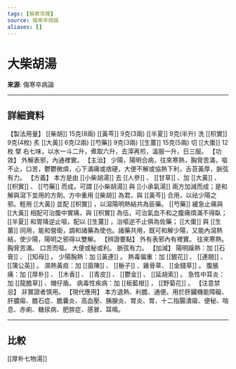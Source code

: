 ```yaml
---
tags: [解表攻裡]
source: 傷寒卒病論
aliases: []
---
```


# 大柴胡湯

**來源**: 傷寒卒病論  

---

## 詳細資料
【製法用量】 [[柴胡]] 15克(8兩) [[黃芩]] 9克(3兩) [[半夏]] 9克(半升) 洗 [[枳實]] 9克(4枚) 炙 [[大黃]] 6克(2兩) [[芍藥]] 9克(3兩) [[生薑]] 15克(5兩) 切 [[大棗]] 12枚 擘
右七味，以水一斗二升，煮取六升，去滓再煎，溫服一升，日三服。
【功效】
外解表邪，內通裡實。
【主治】
少陽，陽明合病，往來寒熱，胸脅苦滿，嘔不止，口苦，鬱鬱微煩，心下滿痛或痞硬，大便不解或協熱下利，舌苔黃厚，脈弦有力。
【方義】
本方是由 [[小柴胡湯]] 去 [[人參]] 、 [[甘草]] 、加 [[大黃]] 、 [[枳實]] 、 [[芍藥]] 而成，可謂 [[小柴胡湯]] 與 [[小承氣湯]] 兩方加減而成；是和解與瀉下並用的方劑。方中重用 [[柴胡]] 為君，與 [[黃芩]] 合用，以祛少陽之邪。輕用 [[大黃]] 並配 [[枳實]] ，以瀉陽明熱結共為臣藥。 [[芍藥]] 緩急止痛與 [[大黃]] 相配可治腹中實痛，與 [[枳實]] 為伍，可治氣血不和之腹痛煩滿不得臥； [[半夏]] 和胃降逆止嘔，配以 [[生薑]] ，治嘔逆不止俱為佐藥； [[大棗]] 與 [[生薑]] 同用，能和營衛，調和諸藥為使也。諸藥共用，既可和解少陽，又能內瀉熱結，使少陽，陽明之邪得以雙解。
【辨證要點】
外有表邪內有裡實。
往來寒熱。
胸脅苦滿。
口苦而嘔。
大便或秘或利。
脈弦有力。
【加減】
陽明躁熱：加 [[石膏]] 、 [[知母]] 。
少陽胸熱：加 [[黃連]] 。
熱毒偏重：加 [[銀花]] 、 [[連翹]] 、 [[蒲公英]] 。
濕熱黃疸：加 [[茵陳]] 、 [[梔子]] 、雞骨草、 [[金錢草]] 。
腹脹痛：加 [[厚朴]] 、 [[木香]] 、 [[青皮]] 、 [[鬱金]] 、 [[延胡索]] 。
急性中耳炎：加 [[龍膽草]] 、帽仔盾。
病毒性疾病：加 [[板藍根]] ， [[野菊花]] 。
【注意禁忌】
非實證者慎用。
【現代應用】
本方退熱、利膽、通便。用於肝臟機能障礙、肝膿瘍、膽石症、膽囊炎、高血壓、胰腺炎、胃炎、胃、十二指腸潰瘍、便秘、喘息、赤痢、糖尿病、肥胖症、感冒、耳鳴。

---

## 比較
[[厚朴七物湯]]
